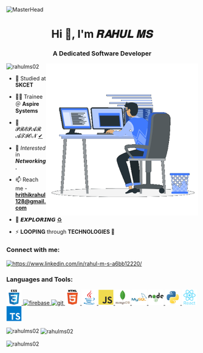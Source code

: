 <img src="https://indoanalytica.com/static/images/bannerr.gif" alt="MasterHead" width="1000" height="250">
<h1 align="center">Hi 👋, I'm 𝑹𝑨𝑯𝑼𝑳 𝑴𝑺</h1>
<h3 align="center">A Dedicated Software Developer</h3>
<img align="right" alt="Coding" width="400" src="Right_Side.gif"

<p align="left"> <img src="https://komarev.com/ghpvc/?username=rahulms02&label=Profile%20views&color=0e75b6&style=flat" alt="rahulms02" /> </p>

- 🌱 Studied at **SKCET**

- 👨‍💻 Trainee ＠ **Aspire Systems**

- 📝 𝓟𝓡𝓔𝓟𝓐𝓡𝓐𝓣𝓘𝓞𝓝 [✔︎](✔︎)

- 💬 _Interested_ in **_Networking._**

- 📫 Reach me - **hrithikrahul128@gmail.com**

- 📄 𝙀𝙓𝙋𝙇𝙊𝙍𝙄𝙉𝙂 [♻️](♻️)

- ⚡ 𝐋𝐎𝐎𝐏𝐈𝐍𝐆 through **TECHNOLOGIES 💢**

<h3 align="left">Connect with me:</h3>
<p align="left">
<a href="https://linkedin.com/in/https://www.linkedin.com/in/rahul-m-s-a6bb12220/" target="blank"><img align="center" src="https://raw.githubusercontent.com/rahuldkjain/github-profile-readme-generator/master/src/images/icons/Social/linked-in-alt.svg" alt="https://www.linkedin.com/in/rahul-m-s-a6bb12220/" height="30" width="40" /></a>
</p>

<h3 align="left">Languages and Tools:</h3>
<p align="left"> <a href="https://www.w3schools.com/css/" target="_blank" rel="noreferrer"> <img src="https://raw.githubusercontent.com/devicons/devicon/master/icons/css3/css3-original-wordmark.svg" alt="css3" width="40" height="40"/> </a> <a href="https://firebase.google.com/" target="_blank" rel="noreferrer"> <img src="https://www.vectorlogo.zone/logos/firebase/firebase-icon.svg" alt="firebase" width="40" height="40"/> </a> <a href="https://git-scm.com/" target="_blank" rel="noreferrer"> <img src="https://www.vectorlogo.zone/logos/git-scm/git-scm-icon.svg" alt="git" width="40" height="40"/> </a> <a href="https://www.w3.org/html/" target="_blank" rel="noreferrer"> <img src="https://raw.githubusercontent.com/devicons/devicon/master/icons/html5/html5-original-wordmark.svg" alt="html5" width="40" height="40"/> </a> <a href="https://www.java.com" target="_blank" rel="noreferrer"> <img src="https://raw.githubusercontent.com/devicons/devicon/master/icons/java/java-original.svg" alt="java" width="40" height="40"/> </a> <a href="https://developer.mozilla.org/en-US/docs/Web/JavaScript" target="_blank" rel="noreferrer"> <img src="https://raw.githubusercontent.com/devicons/devicon/master/icons/javascript/javascript-original.svg" alt="javascript" width="40" height="40"/> </a> <a href="https://www.mongodb.com/" target="_blank" rel="noreferrer"> <img src="https://raw.githubusercontent.com/devicons/devicon/master/icons/mongodb/mongodb-original-wordmark.svg" alt="mongodb" width="40" height="40"/> </a> <a href="https://www.mysql.com/" target="_blank" rel="noreferrer"> <img src="https://raw.githubusercontent.com/devicons/devicon/master/icons/mysql/mysql-original-wordmark.svg" alt="mysql" width="40" height="40"/> </a> <a href="https://nodejs.org" target="_blank" rel="noreferrer"> <img src="https://raw.githubusercontent.com/devicons/devicon/master/icons/nodejs/nodejs-original-wordmark.svg" alt="nodejs" width="40" height="40"/> </a> <a href="https://www.python.org" target="_blank" rel="noreferrer"> <img src="https://raw.githubusercontent.com/devicons/devicon/master/icons/python/python-original.svg" alt="python" width="40" height="40"/> </a> <a href="https://reactjs.org/" target="_blank" rel="noreferrer"> <img src="https://raw.githubusercontent.com/devicons/devicon/master/icons/react/react-original-wordmark.svg" alt="react" width="40" height="40"/> </a> <a href="https://www.typescriptlang.org/" target="_blank" rel="noreferrer"> <img src="https://raw.githubusercontent.com/devicons/devicon/master/icons/typescript/typescript-original.svg" alt="typescript" width="40" height="40"/> </a> </p>

<p><img align="left" src="https://github-readme-stats.vercel.app/api/top-langs?username=rahulms02&show_icons=true&locale=en&layout=compact" alt="rahulms02" /></p>

<p>&nbsp;<img align="center" src="https://github-readme-stats.vercel.app/api?username=rahulms02&show_icons=true&locale=en" alt="rahulms02" /></p>

<p><img align="center" src="https://github-readme-streak-stats.herokuapp.com/?user=rahulms02&" alt="rahulms02" /></p>

